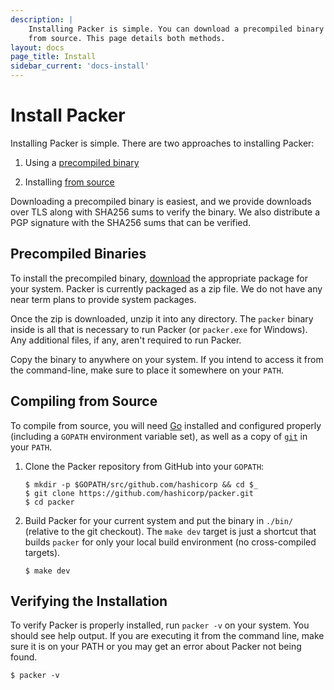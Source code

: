 ```yaml
---
description: |
    Installing Packer is simple. You can download a precompiled binary or compile
    from source. This page details both methods.
layout: docs
page_title: Install
sidebar_current: 'docs-install'
---
```


# Install Packer

Installing Packer is simple. There are two approaches to installing Packer:

1.  Using a [precompiled binary](#precompiled-binaries)

2.  Installing [from source](#compiling-from-source)

Downloading a precompiled binary is easiest, and we provide downloads over TLS
along with SHA256 sums to verify the binary. We also distribute a PGP signature
with the SHA256 sums that can be verified.

## Precompiled Binaries

To install the precompiled binary, [download](/downloads.html) the appropriate
package for your system. Packer is currently packaged as a zip file. We do not
have any near term plans to provide system packages.

Once the zip is downloaded, unzip it into any directory. The `packer` binary
inside is all that is necessary to run Packer (or `packer.exe` for Windows). Any
additional files, if any, aren't required to run Packer.

Copy the binary to anywhere on your system. If you intend to access it from the
command-line, make sure to place it somewhere on your `PATH`.

## Compiling from Source

To compile from source, you will need [Go](https://golang.org) installed and
configured properly (including a `GOPATH` environment variable set), as well
as a copy of [`git`](https://www.git-scm.com/) in your `PATH`.

1.  Clone the Packer repository from GitHub into your `GOPATH`:

    ``` shell
    $ mkdir -p $GOPATH/src/github.com/hashicorp && cd $_
    $ git clone https://github.com/hashicorp/packer.git
    $ cd packer
    ```

2.  Build Packer for your current system and put the
    binary in `./bin/` (relative to the git checkout). The `make dev` target is
    just a shortcut that builds `packer` for only your local build environment (no
    cross-compiled targets).

    ``` shell
    $ make dev
    ```

## Verifying the Installation

To verify Packer is properly installed, run `packer -v` on your system. You
should see help output. If you are executing it from the command line, make sure
it is on your PATH or you may get an error about Packer not being found.

``` shell
$ packer -v
```
